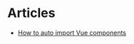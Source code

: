 # Articles

* [How to auto import Vue components](https://builtin.com/articles/vue-component-auto-import-js)
